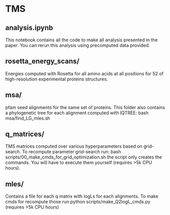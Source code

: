 # TMS

analysis.ipynb
---------------------------------------------------------
This notebook contains all the code to make all analysis
presented in the paper. You can rerun this analysis
using precomputed data provided. 

rosetta_energy_scans/
---------------------------------------------------------
Energies computed with Rosetta for all amino acids at all 
positions for 52 of high-resolution experimental proteins 
structures.

msa/
---------------------------------------------------------
pfam seed alignments for the same set of proteins. This 
folder also contains a phylogenetic tree for each 
alignment computed with IQTREE:
bash msa/find_LG_mles.sh

q_matrices/
---------------------------------------------------------
TMS matrices computed over various hyperparameters
based on grid-search. To recompute parameter grid-search
run:
bash scripts/00_make_cmds_for_grid_optimization.sh
the script only creates the commands. You will have
to execute them yourself (requires >5k CPU hours).

mles/
-------------------------------------------------------
Contains a file for each q matrix with logLs for each 
alignments. To make cmds for recompute those run
python scripts/make_Q2logL_cmds.py
(requires >5k CPU hours)
